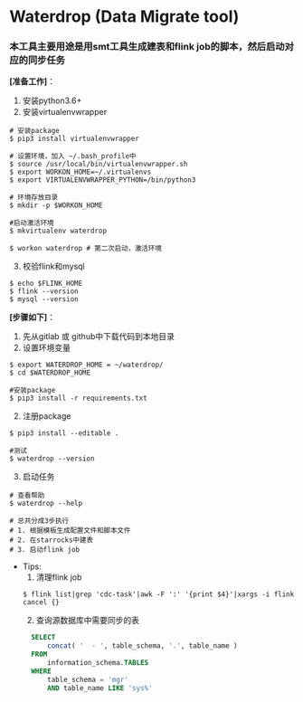 # Waterdrop (Data Migrate tool) 
### 本工具主要用途是用smt工具生成建表和flink job的脚本，然后启动对应的同步任务

**[准备工作]**：
1. 安装python3.6+ 
2. 安装virtualenvwrapper
```shell
# 安装package
$ pip3 install virtualenvwrapper

# 设置环境，加入 ~/.bash_profile中
$ source /usr/local/bin/virtualenvwrapper.sh
$ export WORKON_HOME=~/.virtualenvs
$ export VIRTUALENVWRAPPER_PYTHON=/bin/python3

# 环境存放目录
$ mkdir -p $WORKON_HOME

#启动激活环境
$ mkvirtualenv waterdrop

$ workon waterdrop # 第二次启动，激活环境
```
3. 校验flink和mysql
```shell
$ echo $FLINK_HOME
$ flink --version
$ mysql --version
```





**[步骤如下]**：
1. 先从gitlab 或 github中下载代码到本地目录
2. 设置环境变量 
```shell
$ export WATERDROP_HOME = ~/waterdrop/
$ cd $WATERDROP_HOME

#安装package
$ pip3 install -r requirements.txt
```
2. 注册package
```shell
$ pip3 install --editable .

#测试
$ waterdrop --version
```
3. 启动任务
```shell
# 查看帮助
$ waterdrop --help

# 总共分成3步执行
# 1. 根据模板生成配置文件和脚本文件
# 2. 在starrocks中建表
# 3. 启动flink job
```

- Tips:
  1. 清理flink job
  ```shell
  $ flink list|grep 'cdc-task'|awk -F ':' '{print $4}'|xargs -i flink cancel {}
  ```
  2. 查询源数据库中需要同步的表
  ```sql
    SELECT
        concat( '  - ', table_schema, '.', table_name ) 
    FROM
        information_schema.TABLES 
    WHERE
        table_schema = 'mgr' 
        AND table_name LIKE 'sys%'
  ```